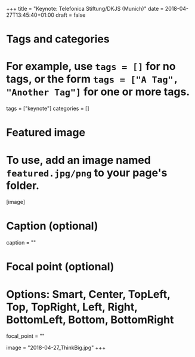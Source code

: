 +++
title = "Keynote: Telefonica Stiftung/DKJS (Munich)"
date = 2018-04-27T13:45:40+01:00
draft = false

# Tags and categories
# For example, use `tags = []` for no tags, or the form `tags = ["A Tag", "Another Tag"]` for one or more tags.
tags = ["keynote"]
categories = []

# Featured image
# To use, add an image named `featured.jpg/png` to your page's folder. 
[image] 
  # Caption (optional)
  caption = ""

  # Focal point (optional)
  # Options: Smart, Center, TopLeft, Top, TopRight, Left, Right, BottomLeft, Bottom, BottomRight
  focal_point = ""
  
  image = "2018-04-27_ThinkBig.jpg"
+++
